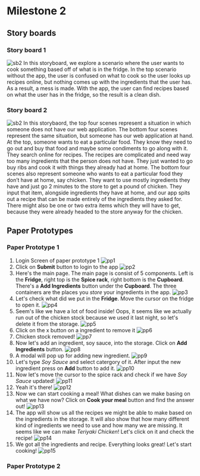 # Milestone 2

## Story boards

### Story board 1
![sb2](https://github.com/ReventonC/COGS121Project/blob/master/storyBoards/storyBoard_1.jpg)
In this storyboard, we explore a scenario where the user wants to cook something based off of what is in the fridge. In the top scenario without the app, the user is confused on what to cook so the user looks up recipes online, but nothing comes up with the ingredients that the user has. As a result, a mess is made. With the app, the user can find recipes based on what the user has in the fridge, so the result is a clean dish.

### Story board 2
![sb2](https://github.com/ReventonC/COGS121Project/blob/master/storyBoards/storyboard%20_2.jpg)
In this storybaord, the top four scenes represent a situation in which someone does not have our web application. The bottom four scenes represent the same situation, but someone has our web application at hand. At the top, someone wants to eat a particular food. They know they need to go out and buy that food and maybe some condiments to go along with it. They search online for recipes. The recipes are complicated and need way too many ingredients that the person does not have. They just wanted to go buy ribs and cook it with things they already had at home. The bottom four scenes also represent someone who wants to eat a particular food they don’t have at home, say chicken. They want to use mostly ingredients they have and just go 2 minutes to the store to get a pound of chicken. They input that item, alongside ingredients they have at home, and our app spits out a recipe that can be made entirely of the ingredients they asked for. There might also be one or two extra items which they will have to get, because they were already headed to the store anyway for the chicken.

## Paper Prototypes

### Paper Prototype 1

1. Login Screen of paper prototype 1
![pp1](https://github.com/ReventonC/COGS121Project/blob/master/paperPrototypes/paperPrototype_1%20(1).jpg)
1. Click on __Submit__ button to login to the app
![pp2](https://github.com/ReventonC/COGS121Project/blob/master/paperPrototypes/paperPrototype_1%20(2).jpg)
1. Here's the main page. The main page is consist of 5 components. Left is the __Fridge__, right top is the __Spice rack__, right bottom is the __Cupboard__. There's a __Add Ingredients__ button under the __Cupboard__. The three containers are the places you _store_ your ingredients in the app. 
![pp3](https://github.com/ReventonC/COGS121Project/blob/master/paperPrototypes/paperPrototype_1%20(3).jpg)
1. Let's check what did we put in the __Fridge__. Move the cursor on the fridge to open it.
![pp4](https://github.com/ReventonC/COGS121Project/blob/master/paperPrototypes/paperPrototype_1%20(4).jpg)
1. Seem's like we have a lot of food inside! Oops, it seems like we actually run out of the chicken stock because we used it last night, so let's delete it from the storage.
![pp5](https://github.com/ReventonC/COGS121Project/blob/master/paperPrototypes/paperPrototype_1%20(5).jpg)
1. Click on the x button on a ingredient to remove it
![pp6](https://github.com/ReventonC/COGS121Project/blob/master/paperPrototypes/paperPrototype_1%20(6).jpg)
1. Chicken stock removed!
![pp7](https://github.com/ReventonC/COGS121Project/blob/master/paperPrototypes/paperPrototype_1%20(7).jpg)
1. Now let's add an ingredient, soy sauce, into the storage. Click on __Add Ingredients__ button.
![pp8](https://github.com/ReventonC/COGS121Project/blob/master/paperPrototypes/paperPrototype_1%20(8).jpg)
1. A modal will pop up for adding new ingredient.
![pp9](https://github.com/ReventonC/COGS121Project/blob/master/paperPrototypes/paperPrototype_1%20(9).jpg)
1. Let's type _Soy Sauce_ and select catergory of it. After input the new ingredient press on __Add__ button to add it.
![pp10](https://github.com/ReventonC/COGS121Project/blob/master/paperPrototypes/paperPrototype_1%20(10).jpg)
1. Now let's move the cursor to the spice rack and check if we have _Soy Sauce_ updated!
![pp11](https://github.com/ReventonC/COGS121Project/blob/master/paperPrototypes/paperPrototype_1%20(11).jpg)
1. Yeah it's there!
![pp12](https://github.com/ReventonC/COGS121Project/blob/master/paperPrototypes/paperPrototype_1%20(12).jpg)
1. Now we can start cooking a meal! What dishes can we make basing on what we have now? Click on __Cook your meal__ button and find the answer out!
![pp13](https://github.com/ReventonC/COGS121Project/blob/master/paperPrototypes/paperPrototype_1%20(13).jpg)
1. The app will show us all the recipes we might be able to make based on the ingredients in the storage. It will also show that how many different kind of ingredients we need to use and how many we are missing. It seems like we can make _Teriyaki Chicken_! Let's click on it and check the recipe!
![pp14](https://github.com/ReventonC/COGS121Project/blob/master/paperPrototypes/paperPrototype_1%20(14).jpg)
1. We got all the ingredients and recipe. Everything looks great! Let's start cooking!
![pp15](https://github.com/ReventonC/COGS121Project/blob/master/paperPrototypes/paperPrototype_1%20(15).jpg)


### Paper Prototype 2
